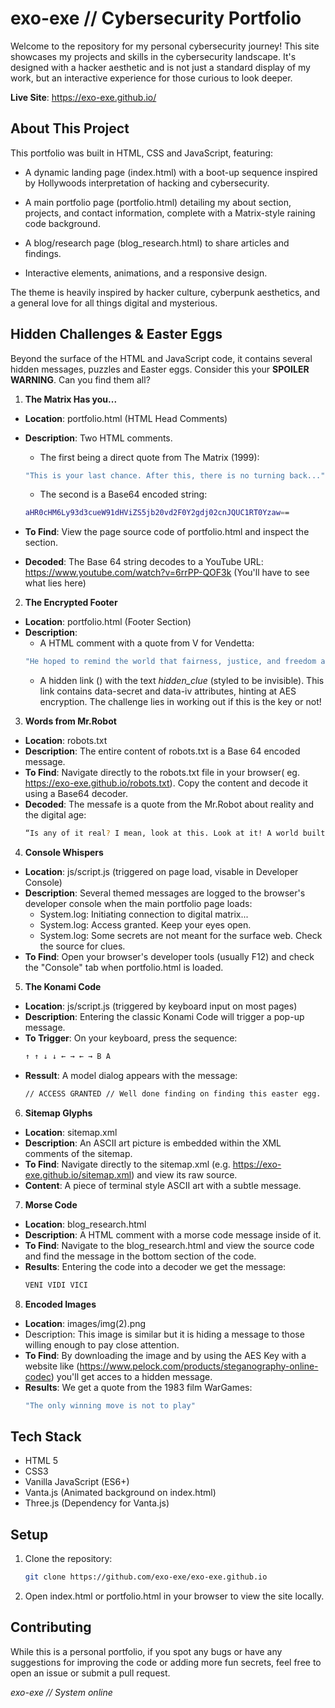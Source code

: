 # exo-exe // Cybersecurity Portfolio

Welcome to the repository for my personal cybersecurity journey! This site showcases my projects and skills in the cybersecurity landscape. It's designed with a hacker aesthetic and is not just a standard display of my work, but an interactive experience for those curious to look deeper.

**Live Site**: https://exo-exe.github.io/
## About This Project

This portfolio was built in HTML, CSS and JavaScript, featuring:
- A dynamic landing page (index.html) with a boot-up sequence inspired by Hollywoods interpretation of hacking and cybersecurity.

- A main portfolio page (portfolio.html) detailing my about section, projects, and contact information, complete with a Matrix-style raining code background.

- A blog/research page (blog_research.html) to share articles and findings.

- Interactive elements, animations, and a responsive design.

The theme is heavily inspired by hacker culture, cyberpunk aesthetics, and a general love for all things digital and mysterious.
## Hidden Challenges & Easter Eggs

Beyond the surface of the HTML and JavaScript code, it contains several hidden messages, puzzles and Easter eggs. Consider this your **SPOILER WARNING**. Can you find them all?

1. **The Matrix Has you...**
- **Location**: portfolio.html (HTML Head Comments)
- **Description**: Two HTML comments.
    - The first being a direct quote from The Matrix (1999): 
    ```bash
    "This is your last chance. After this, there is no turning back..."
    ```
    - The second is a Base64 encoded string: 
    ```bash
    aHR0cHM6Ly93d3cueW91dHViZS5jb20vd2F0Y2gdj02cnJQUC1RT0Yzaw==
    ```

- **To Find**: View the page source code of portfolio.html and inspect the <head> section.
- **Decoded**: The Base 64 string decodes to a YouTube URL: https://www.youtube.com/watch?v=6rrPP-QOF3k (You'll have to see what lies here)

2. **The Encrypted Footer**
- **Location**: portfolio.html (Footer Section)
- **Description**:
    - A HTML comment with a quote from V for Vendetta:
    ```bash
    "He hoped to remind the world that fairness, justice, and freedom are more than words. They are perspectives."
    ```
    - A hidden link (<a class="hidden-link">) with the text _hidden_clue_ (styled to be invisible). This link contains data-secret and data-iv attributes, hinting at AES encryption. The challenge lies in working out if this is the key or not!

3. **Words from Mr.Robot**
- **Location**: robots.txt
- **Description**: The entire content of robots.txt is a Base 64 encoded message.
- **To Find**: Navigate directly to the robots.txt file in your browser( eg. https://exo-exe.github.io/robots.txt). Copy the content and decode it using a Base64 decoder.
- **Decoded**: The messafe is a quote from the Mr.Robot about reality and the digital age:
    ```bash
    “Is any of it real? I mean, look at this. Look at it! A world built on fantasy. Synthetic emotions in the form of pills. Psychological warfare in the form of advertising."
    ```

4. **Console Whispers**
- **Location**: js/script.js (triggered on page load, visable in Developer Console)
- **Description**: Several themed messages are logged to the browser's developer console when the main portfolio page loads:
    - System.log: Initiating connection to digital matrix...
    - System.log: Access granted. Keep your eyes open.
    - System.log: Some secrets are not meant for the surface web. Check the source for clues.
- **To Find**: Open your browser's developer tools (usually F12) and check the "Console" tab when portfolio.html is loaded.

5. **The Konami Code**
- **Location**: js/script.js (triggered by keyboard input on most pages)
- **Description**: Entering the classic Konami Code will trigger a pop-up message.
- **To Trigger**: On your keyboard, press the sequence:
    ```bash
    ↑ ↑ ↓ ↓ ← → ← → B A
    ```
- **Ressult**: A model dialog appears with the message:
    ```bash
    // ACCESS GRANTED // Well done finding on finding this easter egg.
    ```

6. **Sitemap Glyphs**
- **Location**: sitemap.xml
- **Description**: An ASCII art picture is embedded within the XML comments of the sitemap.
- **To Find**: Navigate directly to the sitemap.xml (e.g. https://exo-exe.github.io/sitemap.xml) and view its raw source.
- **Content**: A piece of terminal style ASCII art with a subtle message.

7. **Morse Code**
- **Location**: blog_research.html
- **Description**: A HTML comment with a morse code message inside of it.
- **To Find**: Navigate to the blog_research.html and view the source code and find the message in the bottom section of the code. 
- **Results**: Entering the code into a decoder we get the message:
    ```bash
    VENI VIDI VICI
    ```

8. **Encoded Images**
- **Location**: images/img(2).png
- Description: This image is similar but it is hiding a message to those willing enough to pay close attention.
- **To Find**: By downloading the image and by using the AES Key with a website like (https://www.pelock.com/products/steganography-online-codec) you'll get acces to a hidden message.
- **Results**: We get a quote from the 1983 film WarGames:
    ```bash
    "The only winning move is not to play"
    ```
## Tech Stack
- HTML 5
- CSS3
- Vanilla JavaScript (ES6+)
- Vanta.js (Animated background on index.html)
- Three.js (Dependency for Vanta.js)

## Setup

1. Clone the repository:
    ```bash
    git clone https://github.com/exo-exe/exo-exe.github.io
    ```
2. Open index.html or portfolio.html in your browser to view the site locally.
## Contributing

While this is a personal portfolio, if you spot any bugs or have any suggestions for improving the code or adding more fun secrets, feel free to open an issue or submit a pull request.

*exo-exe // System online*

